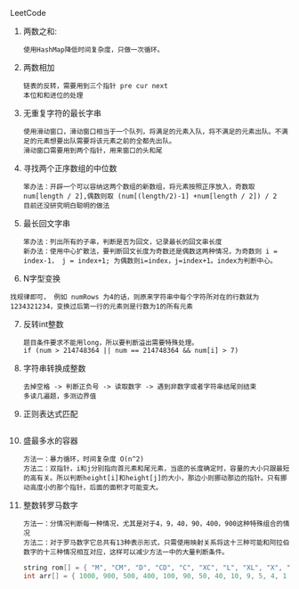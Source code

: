 LeetCode

1. 两数之和: 

   ```
   使用HashMap降低时间复杂度，只做一次循环。
   ```

2. 两数相加

   ```
   链表的反转，需要用到三个指针 pre cur next
   本位和和进位的处理
   ```

3. 无重复字符的最长字串

   ```
   使用滑动窗口，滑动窗口相当于一个队列，将满足的元素入队，将不满足的元素出队。不满足的元素想要出队需要将该元素之前的全都先出队。
   滑动窗口需要用到两个指针，用来窗口的头和尾
   ```

4. 寻找两个正序数组的中位数

   ```
   笨办法：开辟一个可以容纳这两个数组的新数组，将元素按照正序放入，奇数取 num[length / 2],偶数则取 (num[(length/2)-1] +num[length / 2]) / 2
   目前还没研究明白聪明的做法
   ```

5. 最长回文字串

   ```
   笨办法：列出所有的子串，判断是否为回文，记录最长的回文串长度
   新办法：使用中心扩散法，要判断回文长度为奇数还是偶数这两种情况，为奇数则 i = index-1， j = index+1; 为偶数则i=index，j=index+1。index为判断中心。
   ```

6.  N字型变换

   ```
   找规律即可， 例如 numRows 为4的话，则原来字符串中每个字符所对在的行数就为 1234321234，变换过后第一行的元素则是行数为1的所有元素
   ```

7. 反转int整数

   ```
   题目条件要求不能用long，所以要判断溢出需要特殊处理。
   if (num > 214748364 || num == 214748364 && num[i] > 7)
   ```

8. 字符串转换成整数

   ```
   去掉空格 -> 判断正负号 -> 读取数字 -> 遇到非数字或者字符串结尾则结束
   多读几遍题，多测边界值
   ```


10. 正则表达式匹配

    ```
    
    ```

11. 盛最多水的容器

    ```
    方法一：暴力循环，时间复杂度 O(n^2)
    方法二：双指针，i和j分别指向首元素和尾元素，当底的长度确定时，容量的大小只跟最短的高有关。所以判断height[i]和height[j]的大小，那边小则挪动那边的指针。只有挪动高度小的那个指针，后面的面积才可能变大。
    ```

12. 整数转罗马数字

    ```
    方法一：分情况判断每一种情况，尤其是对于4，9，40，90，400，900这种特殊组合的情况
    方法二：对于罗马数字它总共有13种表示形式，只需使用映射关系将这十三种可能和阿拉伯数字的十三种情况相互对应，这样可以减少方法一中的大量判断条件。
    ```

    ```c++
    string rom[] = { "M", "CM", "D", "CD", "C", "XC", "L", "XL", "X", "IX", "V", "IV", "I" };
    int arr[] = { 1000, 900, 500, 400, 100, 90, 50, 40, 10, 9, 5, 4, 1 };
    ```

    

